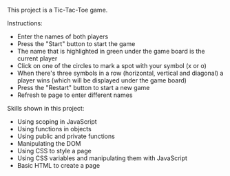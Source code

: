 This project is a Tic-Tac-Toe game. 

Instructions:
- Enter the names of both players
- Press the "Start" button to start the game
- The name that is highlighted in green under the game board is the current player
- Click on one of the circles to mark a spot with your symbol (x or o)
- When there's three symbols in a row (horizontal, vertical and diagonal) a player wins (which will be displayed under the game board)
- Press the "Restart" button to start a new game
- Refresh te page to enter different names

Skills shown in this project:
- Using scoping in JavaScript
- Using functions in objects
- Using public and private functions
- Manipulating the DOM
- Using CSS to style a page
- Using CSS variables and manipulating them with JavaScript
- Basic HTML to create a page